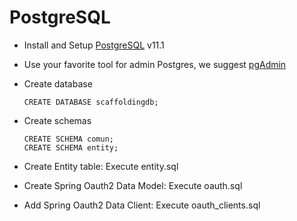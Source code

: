 
# PostgreSQL

* Install and Setup [PostgreSQL](https://www.postgresql.org/) v11.1

* Use your favorite tool for admin Postgres, we suggest [pgAdmin](https://www.pgadmin.org/)

* Create database

    ```
    CREATE DATABASE scaffoldingdb;
    ```

* Create schemas

    ```
    CREATE SCHEMA comun;
    CREATE SCHEMA entity;
    ```
* Create Entity table:
	Execute entity.sql

* Create Spring Oauth2 Data Model:
	Execute oauth.sql

* Add Spring Oauth2 Data Client:
	Execute oauth_clients.sql